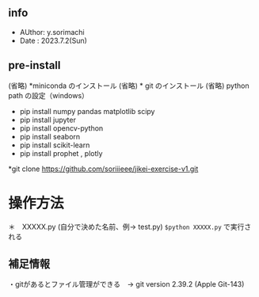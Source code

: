 ## info
* AUthor: y.sorimachi
* Date : 2023.7.2(Sun)


## pre-install 
(省略) *miniconda のインストール
(省略) * git のインストール
(省略) python path の設定（windows）

* pip install numpy pandas matplotlib scipy
* pip install jupyter 
* pip install opencv-python
* pip install seaborn
* pip install scikit-learn
* pip install prophet , plotly

*git clone https://github.com/soriiieee/jikei-exercise-v1.git


# 操作方法
＊　XXXXX.py (自分で決めた名前、例-> test.py)
`$python XXXXX.py` で実行される



## 補足情報
・gitがあるとファイル管理ができる　→ git version 2.39.2 (Apple Git-143)


